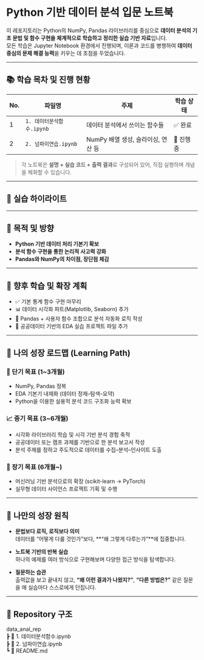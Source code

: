 # Python 기반 데이터 분석 입문 노트북

이 레포지토리는 Python의 NumPy, Pandas 라이브러리를 중심으로 **데이터 분석의 기초 문법 및 함수 구현을 체계적으로 학습하고 정리한 실습 기반 자료**입니다.  
모든 학습은 Jupyter Notebook 환경에서 진행되며, 이론과 코드를 병행하여 **데이터 중심의 문제 해결 능력**을 키우는 데 초점을 두었습니다.

---

## 📚 학습 목차 및 진행 현황

| No. | 파일명               | 주제                                              | 학습 상태   |
|-----|----------------------|---------------------------------------------------|-------------|
| 1   | `1. 데이터분석함수.ipynb` |   데이터 분석에서 쓰이는 함수들   | ✅ 완료 |
| 2  | `2. 넘파이연습.ipynb`   | NumPy 배열 생성, 슬라이싱, 연산 등     | 🔄 진행 중     |


> 각 노트북은 **설명 + 실습 코드 + 출력 결과**로 구성되어 있어, 직접 실행하며 개념을 체화할 수 있습니다.

---

## 📌 실습 하이라이트



---

## 🎯 목적 및 방향

- **Python 기반 데이터 처리 기본기 확보**  
- **분석 함수 구현을 통한 논리적 사고력 강화**  
- **Pandas와 NumPy의 차이점, 장단점 체감**  

---

## 🔭 향후 학습 및 확장 계획

- ✅ 기본 통계 함수 구현 마무리  
- 📊 데이터 시각화 파트(Matplotlib, Seaborn) 추가  
- 🧠 Pandas + 사용자 함수 조합으로 분석 자동화 로직 작성  
- 📁 공공데이터 기반의 EDA 실습 프로젝트 파일 추가  

---

## 🧠 나의 성장 로드맵 (Learning Path)

### 🎯 단기 목표 (1~3개월)
- NumPy, Pandas 정복  
- EDA 기본기 내재화 (데이터 정제–탐색–요약)  
- Python을 이용한 실용적 분석 코드 구조화 능력 확보

### 📈 중기 목표 (3~6개월)
- 시각화 라이브러리 학습 및 시각 기반 분석 경험 축적  
- 공공데이터 또는 캠프 과제를 기반으로 한 분석 보고서 작성  
- 분석 주제를 정하고 주도적으로 데이터를 수집–분석–인사이트 도출

### 🚀 장기 목표 (6개월~)
- 머신러닝 기반 분석으로의 확장 (scikit-learn → PyTorch)  
- 실무형 데이터 사이언스 프로젝트 기획 및 수행  

---

## 🔑 나만의 성장 원칙

- **문법보다 로직, 로직보다 의미**  
  데이터를 “어떻게 다룰 것인가”보다, **“왜 그렇게 다루는가”**에 집중합니다.

- **노트북 기반의 반복 실습**  
  하나의 예제를 여러 방식으로 구현해보며 다양한 접근 방식을 탐색합니다.

- **질문하는 습관**  
  출력값을 보고 끝내지 않고, **“왜 이런 결과가 나왔지?”**, **“다른 방법은?”** 같은 질문을 매 실습마다 스스로에게 던집니다.


---

## 📁 Repository 구조
data_anal_rep   
┣ 📓 1. 데이터분석함수.ipynb   
┣ 📓 2. 넘파이연습.ipynb   
┗ 📄 README.md
